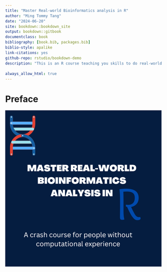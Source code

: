 ```yaml
--- 
title: "Master Real-world Bioinformatics analysis in R"
author: "Ming Tommy Tang"
date: "2024-06-20"
site: bookdown::bookdown_site
output: bookdown::gitbook
documentclass: book
bibliography: [book.bib, packages.bib]
biblio-style: apalike
link-citations: yes
github-repo: rstudio/bookdown-demo
description: "This is an R course teaching you skills to do real-world bioinformatics"

always_allow_html: true
---
```





# Preface

![](images/bookcover.png)

